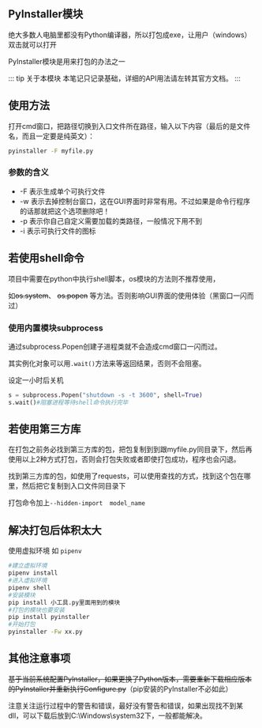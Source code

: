 ## PyInstaller模块

绝大多数人电脑里都没有Python编译器，所以打包成exe，让用户（windows）双击就可以打开

PyInstaller模块是用来打包的办法之一

::: tip 关于本模块
本笔记只记录基础，详细的API用法请左转其官方文档。
:::

## 使用方法

打开cmd窗口，把路径切换到入口文件所在路径，输入以下内容（最后的是文件名，而且一定要是纯英文）：

```bash
pyinstaller -F myfile.py
```

### 参数的含义

- -F 表示生成单个可执行文件
- -w 表示去掉控制台窗口，这在GUI界面时非常有用。不过如果是命令行程序的话那就把这个选项删除吧！
- -p 表示你自己自定义需要加载的类路径，一般情况下用不到
- -i 表示可执行文件的图标



## 若使用shell命令

项目中需要在python中执行shell脚本，os模块的方法则不推荐使用，

如~~os.system~~、 ~~os.popen~~ 等方法。否则影响GUI界面的使用体验（黑窗口一闪而过）

### 使用内置模块subprocess

通过subprocess.Popen创建子进程类就不会造成cmd窗口一闪而过。

其实例化对象可以用`.wait()`方法来等返回结果，否则不会阻塞。

设定一小时后关机

```python
s = subprocess.Popen("shutdown -s -t 3600", shell=True)
s.wait()#阻塞进程等待shell命令执行完毕
```



## 若使用第三方库

在打包之前务必找到第三方库的包，把包复制到到跟myfile.py同目录下，然后再使用以上2种方式打包，否则会打包失败或者即使打包成功，程序也会闪退。

找到第三方库的包，如使用了requests，可以使用查找的方式，找到这个包在哪里，然后把它复制到入口文件同目录下

打包命令加上`--hidden-import  model_name `



## 解决打包后体积太大

使用虚拟环境 如 `pipenv`

```bash
#建立虚拟环境
pipenv install
#进入虚拟环境
pipenv shell
#安装模块
pip install 小工具.py里面用到的模块
#打包的模块也要安装
pip install pyinstaller
#开始打包
pyinstaller -Fw xx.py
```



## 其他注意事项

~~基于当前系统配置PyInstaller，如果更换了Python版本，需要重新下载相应版本的PyInstaller并重新执行Configure.py~~（pip安装的PyInstaller不必如此）

 注意关注运行过程中的警告和错误，最好没有警告和错误，如果出现找不到某dll，可以下载后放到C:\Windows\system32下，一般都能解决。

